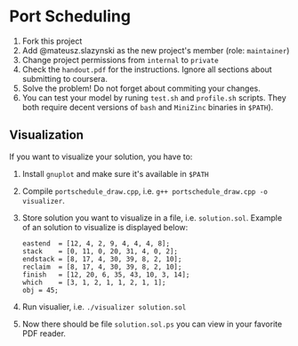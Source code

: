 # Port Scheduling

1. Fork this project
2. Add @mateusz.slazynski as the new project's member (role: ``maintainer``)
3. Change project permissions from ``internal`` to ``private``
4. Check the ``handout.pdf`` for the instructions. Ignore all sections about submitting to coursera.
6. Solve the problem! Do not forget about commiting your changes.
7. You can test your model by runing ``test.sh`` and ``profile.sh`` scripts. They both require decent versions of ``bash`` and ``MiniZinc`` binaries in ``$PATH``). 

## Visualization

If you want to visualize your solution, you have to:

1. Install ``gnuplot`` and make sure it's available in ``$PATH``
2. Compile ``portschedule_draw.cpp``, i.e. ``g++ portschedule_draw.cpp -o visualizer``.
3. Store solution you want to visualize in a file, i.e. ``solution.sol``. Example of an solution to visualize is displayed below:

    ```westend  = [8, 1, 0, 4, 0, 2, 3, 4];
    eastend  = [12, 4, 2, 9, 4, 4, 4, 8];
    stack    = [0, 11, 0, 20, 31, 4, 0, 2];
    endstack = [8, 17, 4, 30, 39, 8, 2, 10];
    reclaim  = [8, 17, 4, 30, 39, 8, 2, 10];
    finish   = [12, 20, 6, 35, 43, 10, 3, 14];
    which    = [3, 1, 2, 1, 1, 2, 1, 1];
    obj = 45;
    ```

4. Run visualier, i.e. ``./visualizer solution.sol``
5. Now there should be file ``solution.sol.ps`` you can view in your favorite PDF reader.

